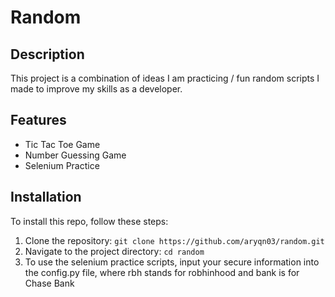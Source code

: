 # Random

## Description
This project is a combination of ideas I am practicing / fun random scripts I made to improve my skills as a developer. 
 

## Features
- Tic Tac Toe Game
- Number Guessing Game 
- Selenium Practice

## Installation
To install this repo, follow these steps:

1. Clone the repository: `git clone https://github.com/aryqn03/random.git`
2. Navigate to the project directory: `cd random`
3. To use the selenium practice scripts, input your secure information into the config.py file, where rbh stands for robhinhood and bank is for Chase Bank